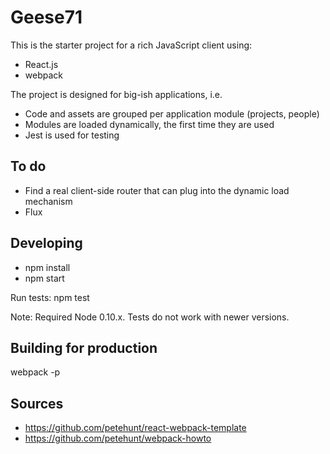 # Geese71

This is the starter project for a rich JavaScript client using:

* React.js
* webpack

The project is designed for big-ish applications, i.e.

* Code and assets are grouped per application module (projects, people)
* Modules are loaded dynamically, the first time they are used
* Jest is used for testing

## To do

* Find a real client-side router that can plug into the dynamic load mechanism
* Flux

## Developing

* npm install
* npm start

Run tests: npm test

Note: Required Node 0.10.x. Tests do not work with newer versions.

## Building for production

webpack -p

## Sources

* https://github.com/petehunt/react-webpack-template
* https://github.com/petehunt/webpack-howto
